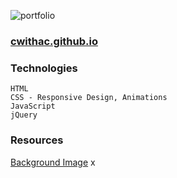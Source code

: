 ![portfolio](https://i.imgur.com/rlQWi2L.png)

### [cwithac.github.io](https://cwithac.github.io/)

### Technologies
```
HTML
CSS - Responsive Design, Animations
JavaScript
jQuery
```

### Resources

[Background Image](https://pixabay.com/photo-738846/)
x
